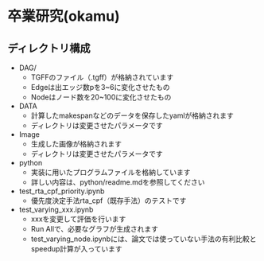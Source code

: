 # 卒業研究(okamu)

## ディレクトリ構成
- DAG/
  - TGFFのファイル（.tgff）が格納されています
  - Edgeは出エッジ数pを3~6に変化させたもの
  - Nodeはノード数を20~100に変化させたもの
- DATA
  - 計算したmakespanなどのデータを保存したyamlが格納されます
  - ディレクトリは変更させたパラメータです
- Image
  - 生成した画像が格納されます
  - ディレクトリは変更させたパラメータです
- python
  - 実装に用いたプログラムファイルを格納しています
  - 詳しい内容は、python/readme.mdを参照してください
- test_rta_cpf_priority.ipynb
  - 優先度決定手法rta_cpf（既存手法）のテストです
- test_varying_xxx.ipynb
  - xxxを変更して評価を行います
  - Run Allで、必要なグラフが生成されます
  - test_varying_node.ipynbには、論文では使っていない手法の有利比較とspeedup計算が入っています
